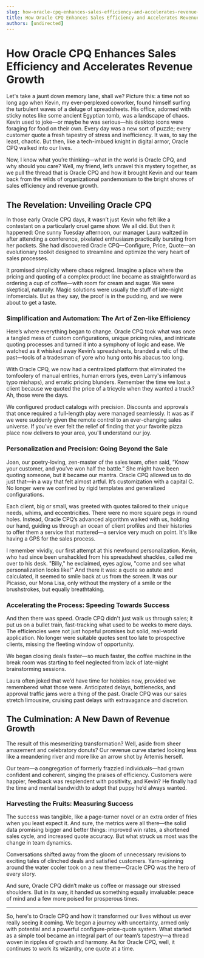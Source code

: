 ```yaml
---
slug: how-oracle-cpq-enhances-sales-efficiency-and-accelerates-revenue-growth
title: How Oracle CPQ Enhances Sales Efficiency and Accelerates Revenue Growth
authors: [undirected]
---
```



# How Oracle CPQ Enhances Sales Efficiency and Accelerates Revenue Growth

Let's take a jaunt down memory lane, shall we? Picture this: a time not so long ago when Kevin, my ever-perplexed coworker, found himself surfing the turbulent waves of a deluge of spreadsheets. His office, adorned with sticky notes like some ancient Egyptian tomb, was a landscape of chaos. Kevin used to joke—or maybe he was serious—his desktop icons were foraging for food on their own. Every day was a new sort of puzzle; every customer quote a fresh tapestry of stress and inefficiency. It was, to say the least, chaotic. But then, like a tech-imbued knight in digital armor, Oracle CPQ walked into our lives.

Now, I know what you’re thinking—what in the world is Oracle CPQ, and why should you care? Well, my friend, let’s unravel this mystery together, as we pull the thread that is Oracle CPQ and how it brought Kevin and our team back from the wilds of organizational pandemonium to the bright shores of sales efficiency and revenue growth.

## The Revelation: Unveiling Oracle CPQ

In those early Oracle CPQ days, it wasn’t just Kevin who felt like a contestant on a particularly cruel game show. We all did. But then it happened: One sunny Tuesday afternoon, our manager Laura waltzed in after attending a conference, pixelated enthusiasm practically bursting from her pockets. She had discovered Oracle CPQ—Configure, Price, Quote—an evolutionary toolkit designed to streamline and optimize the very heart of sales processes. 

It promised simplicity where chaos reigned. Imagine a place where the pricing and quoting of a complex product line became as straightforward as ordering a cup of coffee—with room for cream and sugar. We were skeptical, naturally. Magic solutions were usually the stuff of late-night infomercials. But as they say, the proof is in the pudding, and we were about to get a taste.

### Simplification and Automation: The Art of Zen-like Efficiency

Here’s where everything began to change. Oracle CPQ took what was once a tangled mess of custom configurations, unique pricing rules, and intricate quoting processes and turned it into a symphony of logic and ease. We watched as it whisked away Kevin’s spreadsheets, branded a relic of the past—tools of a tradesman of yore who hung onto his abacus too long.

With Oracle CPQ, we now had a centralized platform that eliminated the tomfoolery of manual entries, human errors (yes, even Larry's infamous typo mishaps), and erratic pricing blunders. Remember the time we lost a client because we quoted the price of a tricycle when they wanted a truck? Ah, those were the days.

We configured product catalogs with precision. Discounts and approvals that once required a full-length play were managed seamlessly. It was as if we were suddenly given the remote control to an ever-changing sales universe. If you've ever felt the relief of finding that your favorite pizza place now delivers to your area, you'll understand our joy.

### Personalization and Precision: Going Beyond the Sale 

Joan, our poetry-loving, zen-master of the sales team, often said, “Know your customer, and you’ve won half the battle.” She might have been quoting someone, but it became our mantra. Oracle CPQ allowed us to do just that—in a way that felt almost artful. It’s customization with a capital C. No longer were we confined by rigid templates and generalized configurations.

Each client, big or small, was greeted with quotes tailored to their unique needs, whims, and eccentricities. There were no more square pegs in round holes. Instead, Oracle CPQ’s advanced algorithm walked with us, holding our hand, guiding us through an ocean of client profiles and their histories to offer them a service that mattered—a service very much on point. It's like having a GPS for the sales process.

I remember vividly, our first attempt at this newfound personalization. Kevin, who had since been unshackled from his spreadsheet shackles, called me over to his desk. "Billy," he exclaimed, eyes aglow, "come and see what personalization looks like!" And there it was: a quote so astute and calculated, it seemed to smile back at us from the screen. It was our Picasso, our Mona Lisa, only without the mystery of a smile or the brushstrokes, but equally breathtaking.

### Accelerating the Process: Speeding Towards Success

And then there was speed. Oracle CPQ didn't just walk us through sales; it put us on a bullet train, fast-tracking what used to be weeks to mere days. The efficiencies were not just hopeful promises but solid, real-world application. No longer were suitable quotes sent too late to prospective clients, missing the fleeting window of opportunity.

We began closing deals faster—so much faster, the coffee machine in the break room was starting to feel neglected from lack of late-night brainstorming sessions.

Laura often joked that we’d have time for hobbies now, provided we remembered what those were. Anticipated delays, bottlenecks, and approval traffic jams were a thing of the past. Oracle CPQ was our sales stretch limousine, cruising past delays with extravagance and discretion.

## The Culmination: A New Dawn of Revenue Growth

The result of this mesmerizing transformation? Well, aside from sheer amazement and celebratory donuts? Our revenue curve started looking less like a meandering river and more like an arrow shot by Artemis herself. 

Our team—a congregation of formerly frazzled individuals—had grown confident and coherent, singing the praises of efficiency. Customers were happier, feedback was resplendent with positivity, and Kevin? He finally had the time and mental bandwidth to adopt that puppy he’d always wanted.

### Harvesting the Fruits: Measuring Success

The success was tangible, like a page-turner novel or an extra order of fries when you least expect it. And sure, the metrics were all there—the solid data promising bigger and better things: improved win rates, a shortened sales cycle, and increased quote accuracy. But what struck us most was the change in team dynamics.

Conversations shifted away from the gloom of unnecessary revisions to exciting tales of clinched deals and satisfied customers. Yarn-spinning around the water cooler took on a new theme—Oracle CPQ was the hero of every story.

And sure, Oracle CPQ didn’t make us coffee or massage our stressed shoulders. But in its way, it handed us something equally invaluable: peace of mind and a few more poised for prosperous times.

---

So, here's to Oracle CPQ and how it transformed our lives without us ever really seeing it coming. We began a journey with uncertainty, armed only with potential and a powerful configure-price-quote system. What started as a simple tool became an integral part of our team’s tapestry—a thread woven in ripples of growth and harmony. As for Oracle CPQ, well, it continues to work its wizardry, one quote at a time.